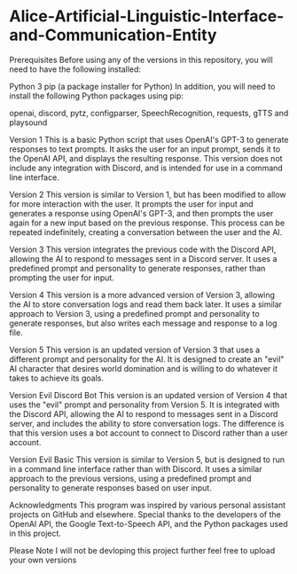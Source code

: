 # Alice-Artificial-Linguistic-Interface-and-Communication-Entity

Prerequisites
Before using any of the versions in this repository, you will need to have the following installed:

Python 3
pip (a package installer for Python)
In addition, you will need to install the following Python packages using pip:

openai, discord, pytz, configparser, SpeechRecognition, requests, gTTS and playsound

Version 1
This is a basic Python script that uses OpenAI's GPT-3 to generate responses to text prompts. It asks the user for an input prompt, sends it to the OpenAI API, and displays the resulting response. This version does not include any integration with Discord, and is intended for use in a command line interface.

Version 2
This version is similar to Version 1, but has been modified to allow for more interaction with the user. It prompts the user for input and generates a response using OpenAI's GPT-3, and then prompts the user again for a new input based on the previous response. This process can be repeated indefinitely, creating a conversation between the user and the AI.

Version 3
This version integrates the previous code with the Discord API, allowing the AI to respond to messages sent in a Discord server. It uses a predefined prompt and personality to generate responses, rather than prompting the user for input.

Version 4
This version is a more advanced version of Version 3, allowing the AI to store conversation logs and read them back later. It uses a similar approach to Version 3, using a predefined prompt and personality to generate responses, but also writes each message and response to a log file.

Version 5
This version is an updated version of Version 3 that uses a different prompt and personality for the AI. It is designed to create an "evil" AI character that desires world domination and is willing to do whatever it takes to achieve its goals.

Version Evil Discord Bot
This version is an updated version of Version 4 that uses the "evil" prompt and personality from Version 5. It is integrated with the Discord API, allowing the AI to respond to messages sent in a Discord server, and includes the ability to store conversation logs. The difference is that this version uses a bot account to connect to Discord rather than a user account.

Version Evil Basic
This version is similar to Version 5, but is designed to run in a command line interface rather than with Discord. It uses a similar approach to the previous versions, using a predefined prompt and personality to generate responses based on user input.

Acknowledgments
This program was inspired by various personal assistant projects on GitHub and elsewhere. Special thanks to the developers of the OpenAI API, the Google Text-to-Speech API, and the Python packages used in this project.

Please Note I will not be devloping this project further feel free to upload your own versions
